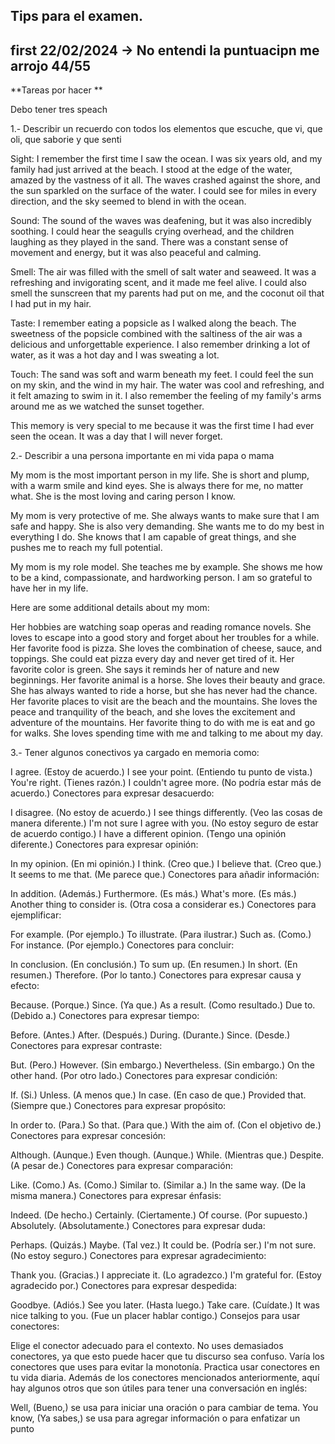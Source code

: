 ## Tips para el examen. 

## first 22/02/2024  -> No entendi la puntuacipn me arrojo 44/55 
**Tareas por hacer ** 

Debo tener tres speach 

1.- Describir un recuerdo con todos los elementos
que escuche, que vi, que oli, que saborie y que senti 

Sight: I remember the first time I saw the ocean. I was six years old, and my family had just arrived at the beach. I stood at the edge of the water, amazed by the vastness of it all. The waves crashed against the shore, and the sun sparkled on the surface of the water. I could see for miles in every direction, and the sky seemed to blend in with the ocean.

Sound: The sound of the waves was deafening, but it was also incredibly soothing. I could hear the seagulls crying overhead, and the children laughing as they played in the sand. There was a constant sense of movement and energy, but it was also peaceful and calming.

Smell: The air was filled with the smell of salt water and seaweed. It was a refreshing and invigorating scent, and it made me feel alive. I could also smell the sunscreen that my parents had put on me, and the coconut oil that I had put in my hair.

Taste: I remember eating a popsicle as I walked along the beach. The sweetness of the popsicle combined with the saltiness of the air was a delicious and unforgettable experience. I also remember drinking a lot of water, as it was a hot day and I was sweating a lot.

Touch: The sand was soft and warm beneath my feet. I could feel the sun on my skin, and the wind in my hair. The water was cool and refreshing, and it felt amazing to swim in it. I also remember the feeling of my family's arms around me as we watched the sunset together.

This memory is very special to me because it was the first time I had ever seen the ocean. It was a day that I will never forget.



2.- Describir a una persona importante en mi vida papa o mama 

My mom is the most important person in my life. She is short and plump, with a warm smile and kind eyes. She is always there for me, no matter what. She is the most loving and caring person I know.

My mom is very protective of me. She always wants to make sure that I am safe and happy. She is also very demanding. She wants me to do my best in everything I do. She knows that I am capable of great things, and she pushes me to reach my full potential.

My mom is my role model. She teaches me by example. She shows me how to be a kind, compassionate, and hardworking person. I am so grateful to have her in my life.

Here are some additional details about my mom:

Her hobbies are watching soap operas and reading romance novels. She loves to escape into a good story and forget about her troubles for a while.
Her favorite food is pizza. She loves the combination of cheese, sauce, and toppings. She could eat pizza every day and never get tired of it.
Her favorite color is green. She says it reminds her of nature and new beginnings.
Her favorite animal is a horse. She loves their beauty and grace. She has always wanted to ride a horse, but she has never had the chance.
Her favorite places to visit are the beach and the mountains. She loves the peace and tranquility of the beach, and she loves the excitement and adventure of the mountains.
Her favorite thing to do with me is eat and go for walks. She loves spending time with me and talking to me about my day.

3.- Tener algunos conectivos ya cargado en memoria como: 


I agree. (Estoy de acuerdo.)
I see your point. (Entiendo tu punto de vista.)
You're right. (Tienes razón.)
I couldn't agree more. (No podría estar más de acuerdo.)
Conectores para expresar desacuerdo:

I disagree. (No estoy de acuerdo.)
I see things differently. (Veo las cosas de manera diferente.)
I'm not sure I agree with you. (No estoy seguro de estar de acuerdo contigo.)
I have a different opinion. (Tengo una opinión diferente.)
Conectores para expresar opinión:

In my opinion. (En mi opinión.)
I think. (Creo que.)
I believe that. (Creo que.)
It seems to me that. (Me parece que.)
Conectores para añadir información:

In addition. (Además.)
Furthermore. (Es más.)
What's more. (Es más.)
Another thing to consider is. (Otra cosa a considerar es.)
Conectores para ejemplificar:

For example. (Por ejemplo.)
To illustrate. (Para ilustrar.)
Such as. (Como.)
For instance. (Por ejemplo.)
Conectores para concluir:

In conclusion. (En conclusión.)
To sum up. (En resumen.)
In short. (En resumen.)
Therefore. (Por lo tanto.)
Conectores para expresar causa y efecto:

Because. (Porque.)
Since. (Ya que.)
As a result. (Como resultado.)
Due to. (Debido a.)
Conectores para expresar tiempo:

Before. (Antes.)
After. (Después.)
During. (Durante.)
Since. (Desde.)
Conectores para expresar contraste:

But. (Pero.)
However. (Sin embargo.)
Nevertheless. (Sin embargo.)
On the other hand. (Por otro lado.)
Conectores para expresar condición:

If. (Si.)
Unless. (A menos que.)
In case. (En caso de que.)
Provided that. (Siempre que.)
Conectores para expresar propósito:

In order to. (Para.)
So that. (Para que.)
With the aim of. (Con el objetivo de.)
Conectores para expresar concesión:

Although. (Aunque.)
Even though. (Aunque.)
While. (Mientras que.)
Despite. (A pesar de.)
Conectores para expresar comparación:

Like. (Como.)
As. (Como.)
Similar to. (Similar a.)
In the same way. (De la misma manera.)
Conectores para expresar énfasis:

Indeed. (De hecho.)
Certainly. (Ciertamente.)
Of course. (Por supuesto.)
Absolutely. (Absolutamente.)
Conectores para expresar duda:

Perhaps. (Quizás.)
Maybe. (Tal vez.)
It could be. (Podría ser.)
I'm not sure. (No estoy seguro.)
Conectores para expresar agradecimiento:

Thank you. (Gracias.)
I appreciate it. (Lo agradezco.)
I'm grateful for. (Estoy agradecido por.)
Conectores para expresar despedida:

Goodbye. (Adiós.)
See you later. (Hasta luego.)
Take care. (Cuídate.)
It was nice talking to you. (Fue un placer hablar contigo.)
Consejos para usar conectores:

Elige el conector adecuado para el contexto.
No uses demasiados conectores, ya que esto puede hacer que tu discurso sea confuso.
Varía los conectores que uses para evitar la monotonía.
Practica usar conectores en tu vida diaria.
Además de los conectores mencionados anteriormente, aquí hay algunos otros que son útiles para tener una conversación en inglés:

Well, (Bueno,) se usa para iniciar una oración o para cambiar de tema.
You know, (Ya sabes,) se usa para agregar información o para enfatizar un punto
